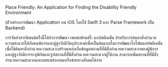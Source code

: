 Place Friendly: An Application for Finding the Disability Friendly Environment  

(ตัวอย่างการพัฒนา Application บน iOS โดยใช้ Swift 3 และ Parse Framework เป็น Backend)

การจัดทำสารนิพนธ์ครั้งนี้ได้ทำการพัฒนา เพลสเฟรนด์รี่: แอปพลิเคชัน สำหรับการค้นหาสิ่งอำนวยความสะดวกให้กับคนพิการและผู้สูงวัยมีวัตถุประสงค์เพื่อเป็นต้นแบบในการพัฒนาไอโฟนแอปพลิเคชัน
เพื่อใช้ค้นหาสิ่งอำนวยความสะดวกสร้างแหล่งเก็บข้อมูลสถานที่ที่มีสิ่งอำนวยความสะดวกของผู้พิการและผู้สูงวัยมีการระบุพิกัดและรูปสถานที่ที่มีสิ่งอำนวยความสะดวกผู้ใช้งาน
สามารถเพิ่มสถานที่ที่มีสิ่งอำนวยความสะดวกและเผยแพร่ลงบนเครือข่ายทางสังคมได้ง่าย
